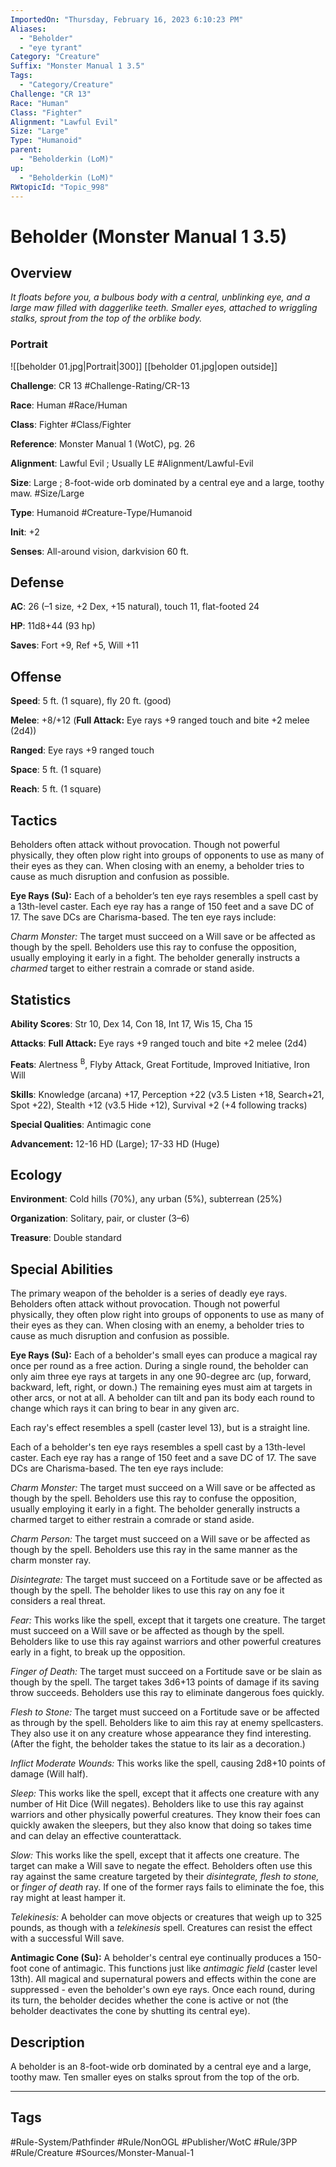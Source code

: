 ```yaml
---
ImportedOn: "Thursday, February 16, 2023 6:10:23 PM"
Aliases:
  - "Beholder"
  - "eye tyrant"
Category: "Creature"
Suffix: "Monster Manual 1 3.5"
Tags:
  - "Category/Creature"
Challenge: "CR 13"
Race: "Human"
Class: "Fighter"
Alignment: "Lawful Evil"
Size: "Large"
Type: "Humanoid"
parent:
  - "Beholderkin (LoM)"
up:
  - "Beholderkin (LoM)"
RWtopicId: "Topic_998"
---
```

# Beholder (Monster Manual 1 3.5)
## Overview
*It floats before you, a bulbous body with a central, unblinking eye, and a large maw filled with daggerlike teeth. Smaller eyes, attached to wriggling stalks, sprout from the top of the orblike body.*

### Portrait
![[beholder 01.jpg|Portrait|300]]
[[beholder 01.jpg|open outside]]

**Challenge**: CR 13
#Challenge-Rating/CR-13

**Race**: Human
#Race/Human

**Class**: Fighter
#Class/Fighter

**Reference**: Monster Manual 1 (WotC), pg. 26

**Alignment**: Lawful Evil ; Usually LE
#Alignment/Lawful-Evil

**Size**: Large ; 8-foot-wide orb dominated by a central eye and a large, toothy maw.
#Size/Large

**Type**: Humanoid
#Creature-Type/Humanoid

**Init**: +2

**Senses**: All-around vision, darkvision 60 ft.

## Defense
**AC**: 26 (–1 size, +2 Dex, +15 natural), touch 11, flat-footed 24

**HP**: 11d8+44 (93 hp)

**Saves**: Fort +9, Ref +5, Will +11

## Offense
**Speed**: 5 ft. (1 square), fly 20 ft. (good)

**Melee**: +8/+12 (**Full Attack:** Eye rays +9 ranged touch and bite +2 melee (2d4))

**Ranged**: Eye rays +9 ranged touch

**Space**: 5 ft. (1 square)

**Reach**: 5 ft. (1 square)

## Tactics
Beholders often attack without provocation. Though not powerful physically, they often plow right into groups of opponents to use as many of their eyes as they can. When closing with an enemy, a beholder tries to cause as much disruption and confusion as possible.

**Eye Rays (Su):** Each of a beholder’s ten eye rays resembles a spell cast by a 13th-level caster. Each eye ray has a range of 150 feet and a save DC of 17. The save DCs are Charisma-based. The ten eye rays include:

*Charm Monster:* The target must succeed on a Will save or be affected as though by the spell. Beholders use this ray to confuse the opposition, usually employing it early in a fight. The beholder generally instructs a *charmed* target to either restrain a comrade or stand aside.

## Statistics
**Ability Scores**: Str 10, Dex 14, Con 18, Int 17, Wis 15, Cha 15

**Attacks**: **Full Attack:** Eye rays +9 ranged touch and bite +2 melee (2d4)

**Feats**: Alertness <sup>B</sup>, Flyby Attack, Great Fortitude, Improved Initiative, Iron Will

**Skills**: Knowledge (arcana) +17, Perception +22 (v3.5 Listen +18, Search+21, Spot +22), Stealth +12 (v3.5 Hide +12), Survival +2 (+4 following tracks)

**Special Qualities**: Antimagic cone

**Advancement:** 12-16 HD (Large); 17-33 HD (Huge)

## Ecology
**Environment**: Cold hills (70%), any urban (5%), subterrean (25%)

**Organization**: Solitary, pair, or cluster (3–6)

**Treasure**: Double standard

## Special Abilities
The primary weapon of the beholder is a series of deadly eye rays. Beholders often attack without provocation. Though not powerful physically, they often plow right into groups of opponents to use as many of their eyes as they can. When closing with an enemy, a beholder tries to cause as much disruption and confusion as possible.

**Eye Rays (Su):** Each of a beholder's small eyes can produce a magical ray once per round as a free action. During a single round, the beholder can only aim three eye rays at targets in any one 90-degree arc (up, forward, backward, left, right, or down.) The remaining eyes must aim at targets in other arcs, or not at all. A beholder can tilt and pan its body each round to change which rays it can bring to bear in any given arc.

Each ray's effect resembles a spell (caster level 13), but is a straight line.

Each of a beholder's ten eye rays resembles a spell cast by a 13th-level caster. Each eye ray has a range of 150 feet and a save DC of 17. The save DCs are Charisma-based. The ten eye rays include:

*Charm Monster:* The target must succeed on a Will save or be affected as though by the spell. Beholders use this ray to confuse the opposition, usually employing it early in a fight. The beholder generally instructs a charmed target to either restrain a comrade or stand aside.

*Charm Person:* The target must succeed on a Will save or be affected as though by the spell. Beholders use this ray in the same manner as the charm monster ray.

*Disintegrate:* The target must succeed on a Fortitude save or be affected as though by the spell. The beholder likes to use this ray on any foe it considers a real threat.

*Fear:* This works like the spell, except that it targets one creature. The target must succeed on a Will save or be affected as though by the spell. Beholders like to use this ray against warriors and other powerful creatures early in a fight, to break up the opposition.

*Finger of Death:* The target must succeed on a Fortitude save or be slain as though by the spell. The target takes 3d6+13 points of damage if its saving throw succeeds. Beholders use this ray to eliminate dangerous foes quickly.

*Flesh to Stone:* The target must succeed on a Fortitude save or be affected as through by the spell. Beholders like to aim this ray at enemy spellcasters. They also use it on any creature whose appearance they find interesting. (After the fight, the beholder takes the statue to its lair as a decoration.)

*Inflict Moderate Wounds:* This works like the spell, causing 2d8+10 points of damage (Will half).

*Sleep:* This works like the spell, except that it affects one creature with any number of Hit Dice (Will negates). Beholders like to use this ray against warriors and other physically powerful creatures. They know their foes can quickly awaken the sleepers, but they also know that doing so takes time and can delay an effective counterattack.

*Slow:* This works like the spell, except that it affects one creature. The target can make a Will save to negate the effect. Beholders often use this ray against the same creature targeted by their *disintegrate, flesh to stone,* or *finger of death* ray. If one of the former rays fails to eliminate the foe, this ray might at least hamper it.

*Telekinesis:* A beholder can move objects or creatures that weigh up to 325 pounds, as though with a *telekinesis* spell. Creatures can resist the effect with a successful Will save.

**Antimagic Cone (Su):** A beholder's central eye continually produces a 150-foot cone of antimagic. This functions just like *antimagic field* (caster level 13th). All magical and supernatural powers and effects within the cone are suppressed - even the beholder's own eye rays. Once each round, during its turn, the beholder decides whether the cone is active or not (the beholder deactivates the cone by shutting its central eye).

## Description
A beholder is an 8-foot-wide orb dominated by a central eye and a large, toothy maw. Ten smaller eyes on stalks sprout from the top of the orb.


---
## Tags
#Rule-System/Pathfinder #Rule/NonOGL #Publisher/WotC #Rule/3PP #Rule/Creature #Sources/Monster-Manual-1

